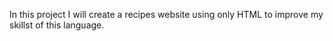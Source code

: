 In this project I will create a recipes website using only HTML to improve my skillst of this language. 

